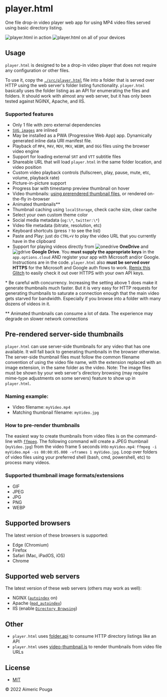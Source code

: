 # player.html
One file drop-in video player web app for using MP4 video files served using basic directory listing.

![player.html in action](https://user-images.githubusercontent.com/455424/140204106-eff3504d-64f0-4038-977b-52555dd96358.png)
![player.html on all of your devices](https://user-images.githubusercontent.com/455424/140200711-7a414217-63db-41b7-8f6e-8d00d7e9eb27.png)

## Usage
`player.html` is designed to be a drop-in video player that does not require any configuration or other files.

To use it, copy the [`./src/player.html`](src/player.html) file into a folder that is served over HTTP using the web server's folder listing functionality. `player.html` basically uses the folder listing as an API for enumerating the files and folders. It should work with almost any web server, but it has only been tested against NGINX, Apache, and IIS.

### Supported features

* Only 1 file with zero external dependencies
* [`SVG images`](https://github.com/microsoft/fluentui-system-icons/) are inlined
* May be installed as a PWA (Progressive Web App) app. Dynamically generated inline data URI manifest file.
* Playback of `MP4`, `M4V`, `MOV`, `MKV`, `WEBM`, and `OGG` files using the browser video engine
* Support for loading external `SRT` and `VTT` subtitle files
* Shareable URL that will load `player.html` in the same folder location, and video position
* Custom video playback controls (fullscreen, play, pause, mute, etc, volume, playback rate)
* Picture-in-picture support
* Progress bar with timestamp preview thumbnail on hover
* Video thumbnails: [using prerendered thumbnail files](#thumbnails), or rendered on-the-fly in-browser
* Animated thumbnails**
* Thumbnail caching using `localStorage`, check cache size, clear cache
* Select your own custom theme color
* Social media metadata (`og:\*`, `twitter:\*`)
* Video file metadata (bitrate, resolution, etc)
* Keyboard shortcuts (press `?` to see the list)
* Paste and Play: just do `CTRL+V` to play the video URL that you currently have in the clipboard
* Support for playing videos directly from ![onedrive](https://user-images.githubusercontent.com/455424/93652838-4cc6dd80-f9cb-11ea-8d8c-062705d5500e.png) **OneDrive** and ![gdrive](https://user-images.githubusercontent.com/455424/93652836-4c2e4700-f9cb-11ea-9a71-7325f745baf9.png) **Google Drive**. You **must supply the appropriate keys** in the `app.options.cloud` AND register your app with Microsoft and/or Google. Instructions are in the code. `player.html` also **must be served over HTTPS** for the Microsoft and Google auth flows to work. [Remix this Glitch](https://glitch.com/edit/#!/player-html-remix?path=src%2Fplayer.html%3A487%3A10) to easily check it out over HTTPS with your own API keys.

\* Be careful with concurrency. Increasing the setting above 1 does make it generate thumbnails much faster. But it is very easy for HTTP requests for generating thumbnails to saturate a connection enough that the main video gets starved for bandwidth. Especially if you browse into a folder with many dozens of videos in it.

\** Animated thumbnails can consume a lot of data. The experience may degrade on slower network connections

<a name="thumbnails"></a>
## Pre-rendered server-side thumbnails

`player.html` can use server-side thumbnails for any video that has one available. It will fall back to generating thumbnails in the browser otherwise. The server-side thumbnail files must follow the common filename convention of using the video file name, with the extension replaced with an image extension, in the same folder as the video. Note: The image files must be shown by your web server's directory browsing (may require mime-type adjustments on some servers) feature to show up in `player.html`.

### Naming example:

* Video filename: `myVideo.mp4`
* Matching thumbnail filename: `myVideo.jpg` 

### How to pre-render thumbnails

The easiest way to create thumbnails from video files is on the command-line with [`ffmpeg`](https://ffmpeg.org/). The following command will create a JPEG thumbnail (`myVideo.jpg`) from the video frame 5 seconds into `myVideo.mp4`: `ffmpeg -i myVideo.mp4 -ss 00:00:05.000 -vframes 1 myVideo.jpg`. Loop over folders of video files using your preferred shell (bash, cmd, powershell, etc) to process many videos.

### Supported thumbnail image formats/extensions
* GIF
* JPEG
* JPG
* PNG
* WEBP

## Supported browsers

The latest version of these browsers is supported:

* Edge (Chromium)
* Firefox
* Safari (Mac, iPadOS, iOS)
* Chrome

## Supported web servers

The latest version of these web servers (others may work as well):

* NGINX ([`autoindex`](https://nginx.org/en/docs/http/ngx_http_autoindex_module.html) on)
* Apache ([`mod_autoindex`](https://cwiki.apache.org/confluence/display/HTTPD/DirectoryListings))
* IIS (enable [`Directory Browsing`](https://docs.microsoft.com/en-us/iis/configuration/system.webserver/directorybrowse))

## Other

* `player.html` uses [folder.api](https://github.com/pseudosavant/folder.api) to consume HTTP directory listings like an API
* `player.html` uses [video-thumbnail.js](https://github.com/pseudosavant/video-thumbnail.js) to render thumbnails from video file URLs

## License

* [MIT](./LICENSE)

&copy; 2022 Aimeric Pouga
